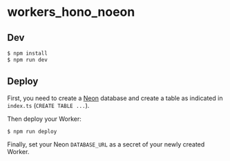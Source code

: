 # workers_hono_noeon

## Dev

```bash
$ npm install
$ npm run dev
```

## Deploy


First, you need to create a [Neon](https://neon.tech) database and create a table as indicated in `index.ts` (`CREATE TABLE ...`).

Then deploy your Worker:

```bash
$ npm run deploy
```

Finally, set your Neon `DATABASE_URL` as a secret of your newly created Worker.
